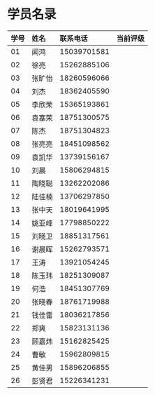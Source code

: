 # 学员名录

| 学号 | 姓名 | 联系电话 | 当前评级 |
| :--- | :--- | :--- | :--- |
| 01 | 闻鸿 | 15039701581 |  |
| 02 | 徐亮 | 15262885106 |  |
| 03 | 张旷怡 | 18260596066 |  |
| 04 | 刘杰 | 18362405590 |  |
| 05 | 李欣荣 | 15365193861 |  |
| 06 | 袁塞荣 | 18751300575 |  |
| 07 | 陈杰 | 18751304823 |  |
| 08 | 张亮亮 | 18451098562 |  |
| 09 | 袁凯华 | 13739156167 |  |
| 10 | 刘晨 | 15806294815 |  |
| 11 | 陶晓聪 | 13262202086 |  |
| 12 | 陆佳楠 | 13706297850 |  |
| 13 | 张中天 | 18019641995 |  |
| 14 | 姚亚峰 | 17798850222 |  |
| 15 | 刘晓卫 | 18851317561 |  |
| 16 | 谢晨晖 | 15262793571 |  |
| 17 | 王涛 | 13921054245 |  |
| 18 | 陈玉玮 | 18251309087 |  |
| 19 | 何浩 | 18451307769 |  |
| 20 | 张晓春 | 18761719988 |  |
| 21 | 钱佳雷 | 18036217856 |  |
| 22 | 郑爽 | 15823131136 |  |
| 23 | 顾嘉炜 | 15162825425 |  |
| 24 | 曹敏 | 15962809815 |  |
| 25 | 黄佳男 | 15896206855 |  |
| 26 | 彭贤君 | 15226341231 |  |



